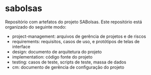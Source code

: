 # sabolsas
Repositório com artefatos do projeto SABolsas.
Este repositório está organizado do seguinte modo:
- project-management: arquivos de gerência de projetos e de riscos
- requirements: requisitos, casos de uso, e protótipos de telas de interface
- design: documento de arquitetura do projeto
- implementation: código fonte do projeto
- testing: casos de teste, scripts de teste, massa de dados
- cm: documento de gerência de configuração do projeto
